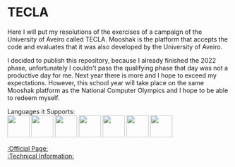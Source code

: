 # TECLA
 Here I will put my resolutions of the exercises of a campaign of the University of Aveiro called TECLA.
 Mooshak is the platform that accepts the code and evaluates that it was also developed by the University of Aveiro.

 I decided to publish this repository, because I already finished the 2022 phase, unfortunately I couldn't pass the qualifying phase that day was not a productive day for me. Next year there is more and I hope to exceed my expectations.
 However, this school year will take place on the same Mooshak platform as the National Computer Olympics and I hope to be able to redeem myself.

 Languages it Supports:<br>
<img src="https://cdn.jsdelivr.net/gh/devicons/devicon/icons/c/c-original.svg" height="50" width="50"/>
<img src="https://cdn.jsdelivr.net/gh/devicons/devicon/icons/cplusplus/cplusplus-original.svg" height="50" width="50"/>
<img src="https://cdn.jsdelivr.net/gh/devicons/devicon/icons/csharp/csharp-original.svg" height="50" width="50"/>
<img src="https://cdn.worldvectorlogo.com/logos/pascal-coin.svg" height="50" width="50"/>
<img src="https://cdn.jsdelivr.net/gh/devicons/devicon/icons/java/java-original.svg" height="50" width="50"/>
<img src="https://cdn.jsdelivr.net/gh/devicons/devicon/icons/python/python-original.svg" height="50" width="50"/>
<img src="https://wikiimg.tojsiabtv.com/wikipedia/commons/thumb/4/40/VB.NET_Logo.svg/1200px-VB.NET_Logo.svg.png" height="50" width="50"/>

<a href="http://tecla.estga.ua.pt/">:Official Page:</a><br>
<a href="http://tecla.estga.ua.pt/pdf/Regulamento-TECLA.pdf">:Technical Information:</a>